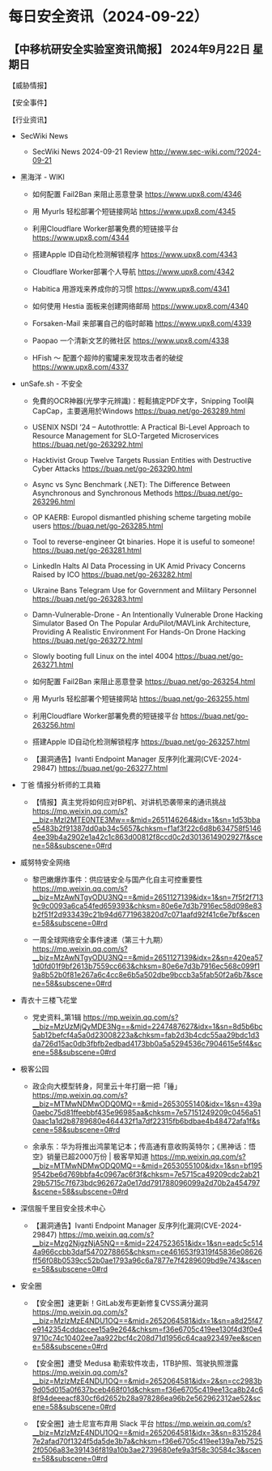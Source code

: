 # 每日安全资讯（2024-09-22）

【中移杭研安全实验室资讯简报】
2024年9月22日 星期日
---------------------------
【威胁情报】

【安全事件】

【行业资讯】

- SecWiki News
  - SecWiki News 2024-09-21 Review
http://www.sec-wiki.com/?2024-09-21

- 黑海洋 - WIKI
  - 如何配置 Fail2Ban 来阻止恶意登录
https://www.upx8.com/4346

  - 用 Myurls 轻松部署个短链接网站
https://www.upx8.com/4345

  - 利用Cloudflare Worker部署免费的短链接平台
https://www.upx8.com/4344

  - 搭建Apple ID自动化检测解锁程序
https://www.upx8.com/4343

  - Cloudflare Worker部署个人导航
https://www.upx8.com/4342

  - Habitica 用游戏来养成你的习惯
https://www.upx8.com/4341

  - 如何使用 Hestia 面板来创建网络邮局
https://www.upx8.com/4340

  - Forsaken-Mail 来部署自己的临时邮箱
https://www.upx8.com/4339

  - Paopao 一个清新文艺的微社区
https://www.upx8.com/4338

  - HFish ～ 配置个超帅的蜜罐来发现攻击者的破绽
https://www.upx8.com/4337

- unSafe.sh - 不安全
  - 免費的OCR神器(光學字元辨識)：輕鬆搞定PDF文字，Snipping Tool與CapCap，主要適用於Windows
https://buaq.net/go-263289.html

  - USENIX NSDI ’24 – Autothrottle: A Practical Bi-Level Approach to Resource Management for SLO-Targeted Microservices
https://buaq.net/go-263292.html

  - Hacktivist Group Twelve Targets Russian Entities with Destructive Cyber Attacks
https://buaq.net/go-263290.html

  - Async vs Sync Benchmark (.NET): The Difference Between Asynchronous and Synchronous Methods
https://buaq.net/go-263296.html

  - OP KAERB: Europol dismantled phishing scheme targeting mobile users
https://buaq.net/go-263285.html

  - Tool to reverse-engineer Qt binaries. Hope it is useful to someone!
https://buaq.net/go-263281.html

  - LinkedIn Halts AI Data Processing in UK Amid Privacy Concerns Raised by ICO
https://buaq.net/go-263282.html

  - Ukraine Bans Telegram Use for Government and Military Personnel
https://buaq.net/go-263283.html

  - Damn-Vulnerable-Drone - An Intentionally Vulnerable Drone Hacking Simulator Based On The Popular ArduPilot/MAVLink Architecture, Providing A Realistic Environment For Hands-On Drone Hacking
https://buaq.net/go-263272.html

  - Slowly booting full Linux on the intel 4004
https://buaq.net/go-263271.html

  - 如何配置 Fail2Ban 来阻止恶意登录
https://buaq.net/go-263254.html

  - 用 Myurls 轻松部署个短链接网站
https://buaq.net/go-263255.html

  - 利用Cloudflare Worker部署免费的短链接平台
https://buaq.net/go-263256.html

  - 搭建Apple ID自动化检测解锁程序
https://buaq.net/go-263257.html

  - 【漏洞通告】Ivanti Endpoint Manager 反序列化漏洞(CVE-2024-29847)
https://buaq.net/go-263277.html

- 丁爸 情报分析师的工具箱
  - 【情报】真主党将如何应对BP机、对讲机恐袭带来的通讯挑战
https://mp.weixin.qq.com/s?__biz=MzI2MTE0NTE3Mw==&mid=2651146264&idx=1&sn=1d53bbae5483b2f91387dd0ab34c5657&chksm=f1af3f22c6d8b634758f51464ee39b4a2902e1a42c1c863d00812f8ccd0c2d3013614902927f&scene=58&subscene=0#rd

- 威努特安全网络
  - 黎巴嫩爆炸事件：供应链安全与国产化自主可控重要性
https://mp.weixin.qq.com/s?__biz=MzAwNTgyODU3NQ==&mid=2651127139&idx=1&sn=7f5f2f7139c9c0093a6ca54fed659393&chksm=80e6e7d3b7916ec58d098e83b2f51f2d933439c21b94d6771963820d7c071aafd92f41c6e7bf&scene=58&subscene=0#rd

  - 一周全球网络安全事件速递（第三十九期）
https://mp.weixin.qq.com/s?__biz=MzAwNTgyODU3NQ==&mid=2651127139&idx=2&sn=420ea571d0fd01f9bf2613b7559cc663&chksm=80e6e7d3b7916ec568c099f19a8b52b0f81e267a6c4cc8e6b5a502dbe9bccb3a5fab50f2a6b7&scene=58&subscene=0#rd

- 青衣十三楼飞花堂
  - 党史资料_第1辑
https://mp.weixin.qq.com/s?__biz=MzUzMjQyMDE3Ng==&mid=2247487627&idx=1&sn=8d5b6bc5ab12befcf4a5a0d23008223a&chksm=fab2d3b4cdc55aa29bdc1d3da726d15ac0db3fbfb2edbad4173bb0a5a5294536c7904615e5f4&scene=58&subscene=0#rd

- 极客公园
  - 政企向大模型转身，阿里云十年打磨一把「锤」
https://mp.weixin.qq.com/s?__biz=MTMwNDMwODQ0MQ==&mid=2653055140&idx=1&sn=439a0aebc75d81ffeebbf435e96985aa&chksm=7e57151249209c0456a510aac1a1d2b8789680e464432f1a7df22315fb6bdbae4b48472afa1f&scene=58&subscene=0#rd

  - 余承东：华为将推出鸿蒙笔记本；传高通有意收购英特尔；《黑神话：悟空》销量已超2000万份 | 极客早知道
https://mp.weixin.qq.com/s?__biz=MTMwNDMwODQ0MQ==&mid=2653055100&idx=1&sn=bf1959542be6d769bbfa4c0967ac6f3f&chksm=7e5715ca49209cdc2ab2129b5715c7f673bdc962672a0e17dd791788096099a2d70b2a454797&scene=58&subscene=0#rd

- 深信服千里目安全技术中心
  - 【漏洞通告】Ivanti Endpoint Manager 反序列化漏洞(CVE-2024-29847)
https://mp.weixin.qq.com/s?__biz=Mzg2NjgzNjA5NQ==&mid=2247523651&idx=1&sn=eadc5c5144a966ccbb3daf5470278865&chksm=ce461653f9319f45836e08626ff56f08b0539cc52b0ae1793a96c6a7877e7f4289609bd9e743&scene=58&subscene=0#rd

- 安全圈
  - 【安全圈】速更新！GitLab发布更新修复CVSS满分漏洞
https://mp.weixin.qq.com/s?__biz=MzIzMzE4NDU1OQ==&mid=2652064581&idx=1&sn=a8d25f47e9142354cddaccee15a9e264&chksm=f36e6705c419ee130f4d3f0e49710c74c10402ee7aa922bcf4c208d71d1956c64caa923497ee&scene=58&subscene=0#rd

  - 【安全圈】遭受 Medusa 勒索软件攻击，1TB护照、驾驶执照泄露
https://mp.weixin.qq.com/s?__biz=MzIzMzE4NDU1OQ==&mid=2652064581&idx=2&sn=cc2983b9d05d015a0f637bceb468f01d&chksm=f36e6705c419ee13ca8b24c68f94deeeacf830cf6d2652b28a978286ea96b2e562962312ae52&scene=58&subscene=0#rd

  - 【安全圈】迪士尼宣布弃用 Slack 平台
https://mp.weixin.qq.com/s?__biz=MzIzMzE4NDU1OQ==&mid=2652064581&idx=3&sn=83152847e2afad70f1324f5da5de3b7a&chksm=f36e6705c419ee139a7eb75252f0506a83e391436f819a10b3ae2739680efe9a3f58c30584c3&scene=58&subscene=0#rd

